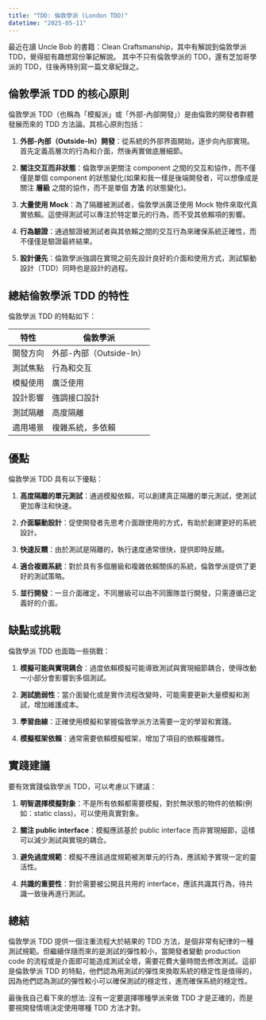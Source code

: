 ```yaml
---
title: "TDD: 倫敦學派 (London TDD)"
datetime: "2025-05-11"
---
```


最近在讀 Uncle Bob 的書籍：Clean Craftsmanship，其中有解說到倫敦學派 TDD，覺得挺有趣想寫份筆記解說。
其中不只有倫敦學派的 TDD，還有芝加哥學派的 TDD，往後再特別寫一篇文章紀錄之。

## 倫敦學派 TDD 的核心原則

倫敦學派 TDD（也稱為「模擬派」或「外部-內部開發」）是由倫敦的開發者群體發展而來的 TDD 方法論。其核心原則包括：

1. **外部-內部（Outside-In）開發**：從系統的外部界面開始，逐步向內部實現。首先定義高層次的行為和介面，然後再實做底層細節。

2. **關注交互而非狀態**：倫敦學派更關注 component 之間的交互和協作，而不僅僅是單個 component 的狀態變化(如果和我一樣是後端開發者，可以想像成是關注 **層級** 之間的協作，而不是單個 **方法** 的狀態變化)。

3. **大量使用 Mock**：為了隔離被測試者，倫敦學派廣泛使用 Mock 物件來取代真實依賴。這使得測試可以專注於特定單元的行為，而不受其依賴項的影響。

4. **行為驗證**：通過驗證被測試者與其依賴之間的交互行為來確保系統正確性，而不僅僅是驗證最終結果。

5. **設計優先**：倫敦學派強調在實現之前先設計良好的介面和使用方式，測試驅動設計（TDD）同時也是設計的過程。
<!--more-->

## 總結倫敦學派 TDD 的特性

倫敦學派 TDD 的特點如下：

| 特性     | 倫敦學派                |
| -------- | ----------------------- |
| 開發方向 | 外部-內部（Outside-In） |
| 測試焦點 | 行為和交互              |
| 模擬使用 | 廣泛使用                |
| 設計影響 | 強調接口設計            |
| 測試隔離 | 高度隔離                |
| 適用場景 | 複雜系統，多依賴        |

## 優點

倫敦學派 TDD 具有以下優點：

1. **高度隔離的單元測試**：通過模擬依賴，可以創建真正隔離的單元測試，使測試更加專注和快速。

2. **介面驅動設計**：促使開發者先思考介面跟使用的方式，有助於創建更好的系統設計。

3. **快速反饋**：由於測試是隔離的，執行速度通常很快，提供即時反饋。

4. **適合複雜系統**：對於具有多個層級和複雜依賴關係的系統，倫敦學派提供了更好的測試策略。

5. **並行開發**：一旦介面確定，不同層級可以由不同團隊並行開發，只需遵循已定義好的介面。

## 缺點或挑戰

倫敦學派 TDD 也面臨一些挑戰：

1. **模擬可能與實現耦合**：過度依賴模擬可能導致測試與實現細節耦合，使得改動一小部分會影響到多個測試。

2. **測試脆弱性**：當介面變化或是實作流程改變時，可能需要更新大量模擬和測試，增加維護成本。

3. **學習曲線**：正確使用模擬和掌握倫敦學派方法需要一定的學習和實踐。

4. **模擬框架依賴**：通常需要依賴模擬框架，增加了項目的依賴複雜性。

## 實踐建議

要有效實踐倫敦學派 TDD，可以考慮以下建議：

1. **明智選擇模擬對象**：不是所有依賴都需要模擬，對於無狀態的物件的依賴(例如：static class)，可以使用真實對象。

2. **關注 public interface**：模擬應該基於 public interface 而非實現細節，這樣可以減少測試與實現的耦合。

3. **避免過度規範**：模擬不應該過度規範被測單元的行為，應該給予實現一定的靈活性。

4. **共識的重要性**：對於需要被公開且共用的 interface，應該共識其行為，待共識一致後再進行測試。

## 總結

倫敦學派 TDD 提供一個注重流程大於結果的 TDD 方法，是個非常有紀律的一種測試規範。但繼續伴隨而來的是測試的彈性較小，當開發者變動 production code 的流程或是介面即可能造成測試全壞，需要花費大量時間去修改測試。這卻是倫敦學派 TDD 的特點，他們認為用測試的彈性來換取系統的穩定性是值得的，因為他們認為測試的彈性較小可以確保測試的穩定性，進而確保系統的穩定性。

最後我自己看下來的想法: 沒有一定要選擇哪種學派來做 TDD 才是正確的，而是要視開發情境決定使用哪種 TDD 方法才對。
